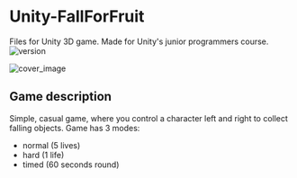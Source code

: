# Unity-FallForFruit

Files for Unity 3D game. Made for Unity's junior programmers course.
![version](https://badgen.net/badge/Unity/2020.3.46f1/black)

![cover_image](https://vilmokas.github.io/assets/images/covers/cover010.png)

## Game description

Simple, casual game, where you control a character left and right to collect falling objects.
Game has 3 modes:

- normal (5 lives)
- hard (1 life)
- timed (60 seconds round)
